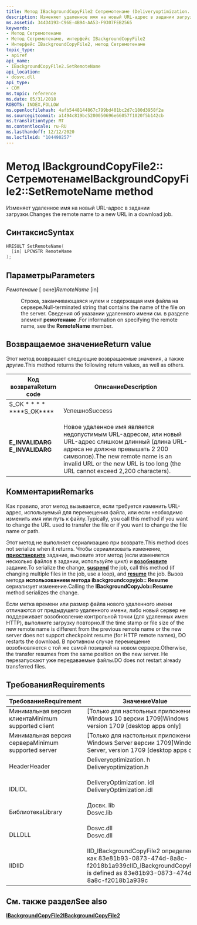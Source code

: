 ```yaml
---
title: Метод IBackgroundCopyFile2 Сетремотенаме (Deliveryoptimization. h)
description: Изменяет удаленное имя на новый URL-адрес в задании загрузки.
ms.assetid: 344D4193-C96E-4B94-AA53-F9307FEB2565
keywords:
- Метод Сетремотенаме
- Метод Сетремотенаме, интерфейс IBackgroundCopyFile2
- Интерфейс IBackgroundCopyFile2, метод Сетремотенаме
topic_type:
- apiref
api_name:
- IBackgroundCopyFile2.SetRemoteName
api_location:
- dosvc.dll
api_type:
- COM
ms.topic: reference
ms.date: 05/31/2018
ROBOTS: INDEX,FOLLOW
ms.openlocfilehash: 4afb5448144867c799bd401bc2d7c180d3958f2a
ms.sourcegitcommit: a1494c819bc5200050696e66057f1020f5b142cb
ms.translationtype: MT
ms.contentlocale: ru-RU
ms.lasthandoff: 12/12/2020
ms.locfileid: "104490257"
---
```

# <a name="ibackgroundcopyfile2setremotename-method"></a><span data-ttu-id="716f7-106">Метод IBackgroundCopyFile2:: Сетремотенаме</span><span class="sxs-lookup"><span data-stu-id="716f7-106">IBackgroundCopyFile2::SetRemoteName method</span></span>

<span data-ttu-id="716f7-107">Изменяет удаленное имя на новый URL-адрес в задании загрузки.</span><span class="sxs-lookup"><span data-stu-id="716f7-107">Changes the remote name to a new URL in a download job.</span></span>

## <a name="syntax"></a><span data-ttu-id="716f7-108">Синтаксис</span><span class="sxs-lookup"><span data-stu-id="716f7-108">Syntax</span></span>


```C++
HRESULT SetRemoteName(
  [in] LPCWSTR RemoteName
);
```



## <a name="parameters"></a><span data-ttu-id="716f7-109">Параметры</span><span class="sxs-lookup"><span data-stu-id="716f7-109">Parameters</span></span>

<dl> <dt>

<span data-ttu-id="716f7-110">*Ремотенаме* \[ окне\]</span><span class="sxs-lookup"><span data-stu-id="716f7-110">*RemoteName* \[in\]</span></span>
</dt> <dd>

<span data-ttu-id="716f7-111">Строка, заканчивающаяся нулем и содержащая имя файла на сервере.</span><span class="sxs-lookup"><span data-stu-id="716f7-111">Null-terminated string that contains the name of the file on the server.</span></span> <span data-ttu-id="716f7-112">Сведения об указании удаленного имени см. в разделе элемент **ремотенаме** .</span><span class="sxs-lookup"><span data-stu-id="716f7-112">For information on specifying the remote name, see the **RemoteName** member.</span></span>

</dd> </dl>

## <a name="return-value"></a><span data-ttu-id="716f7-113">Возвращаемое значение</span><span class="sxs-lookup"><span data-stu-id="716f7-113">Return value</span></span>

<span data-ttu-id="716f7-114">Этот метод возвращает следующие возвращаемые значения, а также другие.</span><span class="sxs-lookup"><span data-stu-id="716f7-114">This method returns the following return values, as well as others.</span></span>



| <span data-ttu-id="716f7-115">Код возврата</span><span class="sxs-lookup"><span data-stu-id="716f7-115">Return code</span></span>                                                                                  | <span data-ttu-id="716f7-116">Описание</span><span class="sxs-lookup"><span data-stu-id="716f7-116">Description</span></span>                                                                                                           |
|----------------------------------------------------------------------------------------------|-----------------------------------------------------------------------------------------------------------------------|
| <dl> <span data-ttu-id="716f7-117"><dt>S_OK \* \* \* \*</dt></span><span class="sxs-lookup"><span data-stu-id="716f7-117"><dt>\*\*\*\*S_OK\*\*\*\*</dt></span></span> </dl>     | <span data-ttu-id="716f7-118">Успешно</span><span class="sxs-lookup"><span data-stu-id="716f7-118">Success</span></span><br/>                                                                                                    |
| <dl> <span data-ttu-id="716f7-119"><dt>**E_INVALIDARG**</dt></span><span class="sxs-lookup"><span data-stu-id="716f7-119"><dt>**E_INVALIDARG**</dt></span></span> </dl> | <span data-ttu-id="716f7-120">Новое удаленное имя является недопустимым URL-адресом, или новый URL-адрес слишком длинный (длина URL-адреса не должна превышать 2 200 символов).</span><span class="sxs-lookup"><span data-stu-id="716f7-120">The new remote name is an invalid URL or the new URL is too long (the URL cannot exceed 2,200 characters).</span></span><br/> |



 

## <a name="remarks"></a><span data-ttu-id="716f7-121">Комментарии</span><span class="sxs-lookup"><span data-stu-id="716f7-121">Remarks</span></span>

<span data-ttu-id="716f7-122">Как правило, этот метод вызывается, если требуется изменить URL-адрес, используемый для перемещения файла, или если необходимо изменить имя или путь к файлу.</span><span class="sxs-lookup"><span data-stu-id="716f7-122">Typically, you call this method if you want to change the URL used to transfer the file or if you want to change the file name or path.</span></span>

<span data-ttu-id="716f7-123">Этот метод не выполняет сериализацию при возврате.</span><span class="sxs-lookup"><span data-stu-id="716f7-123">This method does not serialize when it returns.</span></span> <span data-ttu-id="716f7-124">Чтобы сериализовать изменение, [**приостановите**](ibackgroundcopyjob-suspend.md) задание, вызовите этот метод (если изменяется несколько файлов в задании, используйте цикл) и [**возобновите**](ibackgroundcopyjob-resume.md) задание.</span><span class="sxs-lookup"><span data-stu-id="716f7-124">To serialize the change, [**suspend**](ibackgroundcopyjob-suspend.md) the job, call this method (if changing multiple files in the job, use a loop), and [**resume**](ibackgroundcopyjob-resume.md) the job.</span></span> <span data-ttu-id="716f7-125">Вызов метода **использованием метода ibackgroundcopyjob:: Resume** сериализует изменение.</span><span class="sxs-lookup"><span data-stu-id="716f7-125">Calling the **IBackgroundCopyJob::Resume** method serializes the change.</span></span>

<span data-ttu-id="716f7-126">Если метка времени или размер файла нового удаленного имени отличаются от предыдущего удаленного имени, либо новый сервер не поддерживает возобновление контрольной точки (для удаленных имен HTTP), выполните загрузку повторно.</span><span class="sxs-lookup"><span data-stu-id="716f7-126">If the time stamp or file size of the new remote name is different from the previous remote name or the new server does not support checkpoint resume (for HTTP remote names), DO restarts the download.</span></span> <span data-ttu-id="716f7-127">В противном случае перемещение возобновляется с той же самой позицией на новом сервере.</span><span class="sxs-lookup"><span data-stu-id="716f7-127">Otherwise, the transfer resumes from the same position on the new server.</span></span> <span data-ttu-id="716f7-128">Не перезапускают уже передаваемые файлы.</span><span class="sxs-lookup"><span data-stu-id="716f7-128">DO does not restart already transferred files.</span></span>

## <a name="requirements"></a><span data-ttu-id="716f7-129">Требования</span><span class="sxs-lookup"><span data-stu-id="716f7-129">Requirements</span></span>



| <span data-ttu-id="716f7-130">Требование</span><span class="sxs-lookup"><span data-stu-id="716f7-130">Requirement</span></span> | <span data-ttu-id="716f7-131">Значение</span><span class="sxs-lookup"><span data-stu-id="716f7-131">Value</span></span> |
|-------------------------------------|-----------------------------------------------------------------------------------------------------|
| <span data-ttu-id="716f7-132">Минимальная версия клиента</span><span class="sxs-lookup"><span data-stu-id="716f7-132">Minimum supported client</span></span><br/> | <span data-ttu-id="716f7-133">\[Только для настольных приложений Windows 10 версии 1709\]</span><span class="sxs-lookup"><span data-stu-id="716f7-133">Windows 10, version 1709 \[desktop apps only\]</span></span><br/>                                           |
| <span data-ttu-id="716f7-134">Минимальная версия сервера</span><span class="sxs-lookup"><span data-stu-id="716f7-134">Minimum supported server</span></span><br/> | <span data-ttu-id="716f7-135">\[Только для настольных приложений Windows Server версии 1709\]</span><span class="sxs-lookup"><span data-stu-id="716f7-135">Windows Server, version 1709 \[desktop apps only\]</span></span><br/>                                       |
| <span data-ttu-id="716f7-136">Header</span><span class="sxs-lookup"><span data-stu-id="716f7-136">Header</span></span><br/>                   | <dl> <span data-ttu-id="716f7-137"><dt>Deliveryoptimization. h</dt></span><span class="sxs-lookup"><span data-stu-id="716f7-137"><dt>Deliveryoptimization.h</dt></span></span> </dl>   |
| <span data-ttu-id="716f7-138">IDL</span><span class="sxs-lookup"><span data-stu-id="716f7-138">IDL</span></span><br/>                      | <dl> <span data-ttu-id="716f7-139"><dt>DeliveryOptimization. idl</dt></span><span class="sxs-lookup"><span data-stu-id="716f7-139"><dt>DeliveryOptimization.idl</dt></span></span> </dl> |
| <span data-ttu-id="716f7-140">Библиотека</span><span class="sxs-lookup"><span data-stu-id="716f7-140">Library</span></span><br/>                  | <dl> <span data-ttu-id="716f7-141"><dt>Досвк. lib</dt></span><span class="sxs-lookup"><span data-stu-id="716f7-141"><dt>Dosvc.lib</dt></span></span> </dl>                |
| <span data-ttu-id="716f7-142">DLL</span><span class="sxs-lookup"><span data-stu-id="716f7-142">DLL</span></span><br/>                      | <dl> <span data-ttu-id="716f7-143"><dt>Dosvc.dll</dt></span><span class="sxs-lookup"><span data-stu-id="716f7-143"><dt>Dosvc.dll</dt></span></span> </dl>                |
| <span data-ttu-id="716f7-144">IID</span><span class="sxs-lookup"><span data-stu-id="716f7-144">IID</span></span><br/>                      | <span data-ttu-id="716f7-145">IID_IBackgroundCopyFile2 определен как 83e81b93-0873-474d-8a8c-f2018b1a939c</span><span class="sxs-lookup"><span data-stu-id="716f7-145">IID_IBackgroundCopyFile2 is defined as 83e81b93-0873-474d-8a8c-f2018b1a939c</span></span><br/>             |



## <a name="see-also"></a><span data-ttu-id="716f7-146">См. также раздел</span><span class="sxs-lookup"><span data-stu-id="716f7-146">See also</span></span>

<dl> <dt>

[<span data-ttu-id="716f7-147">**IBackgroundCopyFile2**</span><span class="sxs-lookup"><span data-stu-id="716f7-147">**IBackgroundCopyFile2**</span></span>](ibackgroundcopyfile2.md)
</dt> </dl>

 

 






